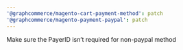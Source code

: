 ```yaml
---
'@graphcommerce/magento-cart-payment-method': patch
'@graphcommerce/magento-payment-paypal': patch
---
```


Make sure the PayerID isn’t required for non-paypal method
